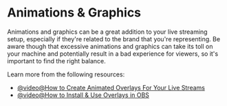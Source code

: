 # Animations & Graphics

Animations and graphics can be a great addition to your live streaming setup, especially if they're related to the brand that you're representing. Be aware though that excessive animations and graphics can take its toll on your machine and potentially result in a bad experience for viewers, so it's important to find the right balance.

Learn more from the following resources:

- [@video@How to Create Animated Overlays For Your Live Streams](https://www.youtube.com/watch?v=y6BykyZGUlE)
- [@video@How to Install & Use Overlays in OBS](https://www.youtube.com/watch?v=pxB9ET8gZH0)
